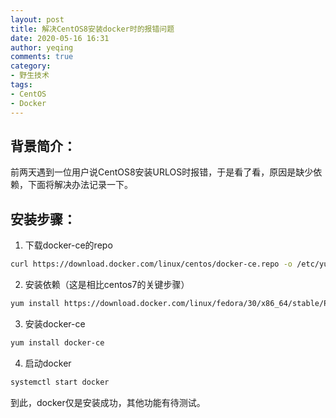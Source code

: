 ```yaml
---
layout: post
title: 解决CentOS8安装docker时的报错问题
date: 2020-05-16 16:31
author: yeqing
comments: true
category:
- 野生技术
tags:
- CentOS
- Docker
---
```


## 背景简介：

前两天遇到一位用户说CentOS8安装URLOS时报错，于是看了看，原因是缺少依赖，下面将解决办法记录一下。



## 安装步骤：

1. 下载docker-ce的repo

```bash
curl https://download.docker.com/linux/centos/docker-ce.repo -o /etc/yum.repos.d/docker-ce.repo
```

2. 安装依赖（这是相比centos7的关键步骤）

```bash
yum install https://download.docker.com/linux/fedora/30/x86_64/stable/Packages/containerd.io-1.2.6-3.3.fc30.x86_64.rpm
```
3. 安装docker-ce

```bash
yum install docker-ce
```
4. 启动docker

```bash
systemctl start docker
```

到此，docker仅是安装成功，其他功能有待测试。